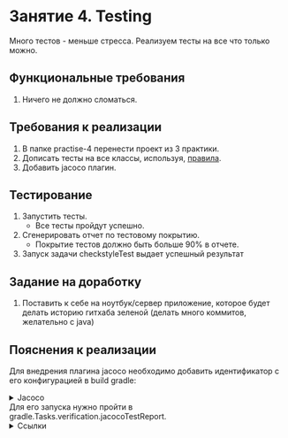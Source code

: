 # Занятие 4. Testing
Много тестов - меньше стресса. Реализуем тесты на все что только можно.
## Функциональные требования
1. Ничего не должно сломаться.
## Требования к реализации
1. В папке practise-4 перенести проект из 3 практики.
2. Дописать тесты на все классы, используя, [правила](../../FAQ/testing/UNIT.md).
3. Добавить jacoco плагин.

## Тестирование
1. Запустить тесты.
   - Все тесты пройдут успешно.
2. Сгенерировать отчет по тестовому покрытию.
   - Покрытие тестов должно быть больше 90% в отчете.
3. Запуск задачи checkstyleTest выдает успешный результат
## Задание на доработку
1. Поставить к себе на ноутбук/сервер приложение, которое будет делать историю гитхаба зеленой 
(делать много коммитов, желательно с java)
## Пояснения к реализации
Для внедрения плагина jacoco необходимо добавить идентификатор с его конфигурацией в build gradle:
<details>
<summary>Jacoco</summary>
```
plugins {
	jacoco
}
tasks.test {
	finalizedBy(tasks.jacocoTestReport) // report is always generated after tests run
}
tasks.jacocoTestReport {
	dependsOn(tasks.test) // tests are required to run before generating the report
}
```
</details>
Для его запуска нужно пройти в gradle.Tasks.verification.jacocoTestReport.
<details> 
<summary>Ссылки</summary>
1. https://docs.gradle.org/current/userguide/jacoco_plugin.html#sec:configuring_the_jacoco_plugin
2. https://javarush.com/groups/posts/2590-top-50-java-core-voprosov-i-otvetov-na-sobesedovanii-chastjh-1 
3. https://javarush.com/groups/posts/2592-top-50-java-core-voprosov-iotvetov-na-sobesedovanii-chastjh-2
</details>